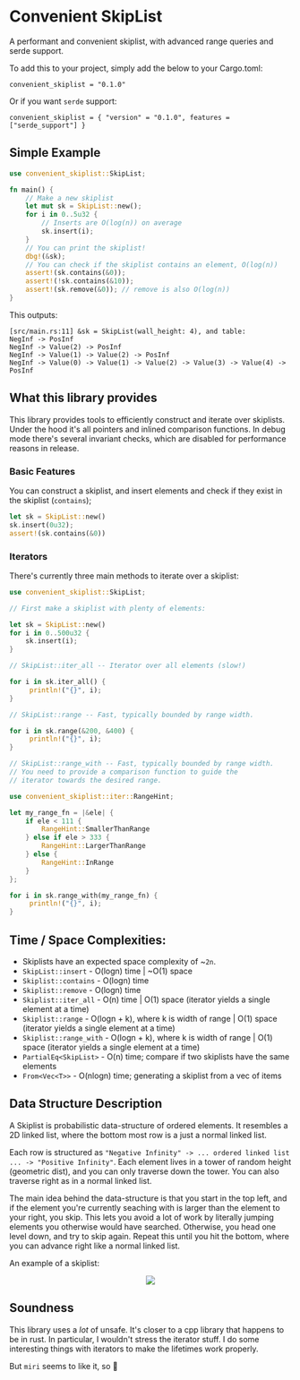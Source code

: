 # Convenient SkipList

A performant and convenient skiplist, with advanced range queries and serde support.

To add this to your project, simply add the below to your Cargo.toml:

```
convenient_skiplist = "0.1.0"
```

Or if you want `serde` support:

```
convenient_skiplist = { "version" = "0.1.0", features = ["serde_support"] } 
```

## Simple Example

```rust
use convenient_skiplist::SkipList;

fn main() {
    // Make a new skiplist
    let mut sk = SkipList::new();
    for i in 0..5u32 {
        // Inserts are O(log(n)) on average
        sk.insert(i);
    }
    // You can print the skiplist!
    dbg!(&sk);
    // You can check if the skiplist contains an element, O(log(n))
    assert!(sk.contains(&0));
    assert!(!sk.contains(&10));
    assert!(sk.remove(&0)); // remove is also O(log(n))
}
```

This outputs:

```
[src/main.rs:11] &sk = SkipList(wall_height: 4), and table:
NegInf -> PosInf
NegInf -> Value(2) -> PosInf
NegInf -> Value(1) -> Value(2) -> PosInf
NegInf -> Value(0) -> Value(1) -> Value(2) -> Value(3) -> Value(4) -> PosInf
```

## What this library provides

This library provides tools to efficiently construct and iterate over skiplists. Under the hood it's all pointers
and inlined comparison functions. In debug mode there's several invariant checks, which are disabled for performance reasons in release.

### Basic Features

You can construct a skiplist, and insert elements and check if they exist in the skiplist (`contains`);

```rust
let sk = SkipList::new()
sk.insert(0u32);
assert!(sk.contains(&0))
```

### Iterators

There's currently three main methods to iterate over a skiplist:

```rust
use convenient_skiplist::SkipList;

// First make a skiplist with plenty of elements:

let sk = SkipList::new()
for i in 0..500u32 {
    sk.insert(i);
}

// SkipList::iter_all -- Iterator over all elements (slow!)

for i in sk.iter_all() {
     println!("{}", i);
}

// SkipList::range -- Fast, typically bounded by range width.

for i in sk.range(&200, &400) {
     println!("{}", i);
}

// SkipList::range_with -- Fast, typically bounded by range width.
// You need to provide a comparison function to guide the 
// iterator towards the desired range.

use convenient_skiplist::iter::RangeHint;

let my_range_fn = |&ele| {
    if ele < 111 {
        RangeHint::SmallerThanRange
    } else if ele > 333 {
        RangeHint::LargerThanRange
    } else {
        RangeHint::InRange
    }
};

for i in sk.range_with(my_range_fn) {
     println!("{}", i);
}

```

## Time / Space Complexities:

- Skiplists have an expected space complexity of ~`2n`.
- `SkipList::insert` - O(logn) time | ~O(1) space
- `Skiplist::contains` - O(logn) time
- `Skiplist::remove` - O(logn) time
- `Skiplist::iter_all` - O(n) time | O(1) space (iterator yields a single element at a time)
- `Skiplist::range` - O(logn + k), where k is width of range | O(1) space (iterator yields a single element at a time)
- `Skiplist::range_with` - O(logn + k), where k is width of range | O(1) space (iterator yields a single element at a time)
- `PartialEq<SkipList>` - O(n) time; compare if two skiplists have the same elements
- `From<Vec<T>>` - O(nlogn) time; generating a skiplist from a vec of items

## Data Structure Description

A Skiplist is probabilistic data-structure of ordered elements. It resembles a 2D linked list,
where the bottom most row is a just a normal linked list.

Each row is structured as `"Negative Infinity" -> ... ordered linked list ... -> "Positive Infinity"`. Each element lives in a tower of random height (geometric dist), and you can only traverse down the tower. You can also traverse right as in a normal linked list.

The main idea behind the data-structure is that you start in the top left, and if the element
you're currently seaching with is larger than the element to your right, you skip. This lets you
avoid a lot of work by literally jumping elements you otherwise would have searched.
Otherwise, you head one level down, and try to skip again. Repeat this until you hit the bottom, where
you can advance right like a normal linked list.

An example of a skiplist:

<p align="center">
  <img src="https://upload.wikimedia.org/wikipedia/commons/8/86/Skip_list.svg">
</p>


## Soundness

This library uses a _lot_ of unsafe. It's closer to a cpp library that happens to be in rust.
In particular, I wouldn't stress the iterator stuff. I do some interesting things with iterators to make
the lifetimes work properly.

But `miri` seems to like it, so 🤷
